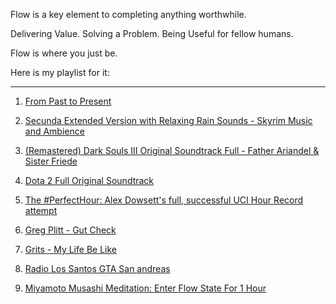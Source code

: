 Flow is a key element to completing anything worthwhile.

Delivering Value. Solving a Problem. Being Useful for fellow humans.

Flow is where you just be. 

Here is my playlist for it:

----

1) [From Past to Present](https://www.youtube.com/watch?v=s5sTI_zBg40)

2) [Secunda Extended Version with Relaxing Rain Sounds - Skyrim Music and Ambience](https://www.youtube.com/watch?v=cZy_NKOEmh8)

3) [(Remastered) Dark Souls III Original Soundtrack Full - Father Ariandel & Sister Friede](https://www.youtube.com/watch?v=QVu1_xET65I)

4) [Dota 2 Full Original Soundtrack](https://www.youtube.com/watch?v=6p_a1SYs6Gs)

5) [The #PerfectHour: Alex Dowsett's full, successful UCI Hour Record attempt](https://www.youtube.com/watch?v=WkfkMTEqQak)

6) [Greg Plitt - Gut Check](https://www.youtube.com/watch?v=VliGtrc8hKo)

7) [Grits - My Life Be Like](https://www.youtube.com/watch?v=3shMD13Y2uU)

8) [Radio Los Santos GTA San andreas](https://www.youtube.com/watch?v=B1enO8LC3kk&)

9) [Miyamoto Musashi Meditation: Enter Flow State For 1 Hour](https://www.youtube.com/watch?v=VK6sh73APFE)
